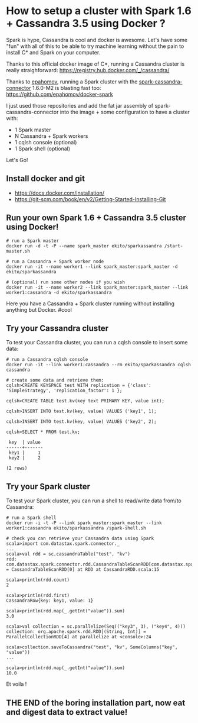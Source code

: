 # How to setup a cluster with Spark 1.6 + Cassandra 3.5 using Docker ?

Spark is hype, Cassandra is cool and docker is awesome. Let's have some "fun" with all of this to be able to try machine learning without the pain to install C* and Spark on your computer.

Thanks to this official docker image of C*, running a Cassandra cluster is really straighforward: https://registry.hub.docker.com/_/cassandra/

Thanks to [epahomov](https://github.com/epahomov/docker-spark), running a Spark cluster with the [spark-cassandra-connector](https://github.com/datastax/spark-cassandra-connector) 1.6.0-M2 is blasting fast too: https://github.com/epahomov/docker-spark

I just used those repositories and add the fat jar assembly of spark-cassandra-connector into the image + some configuration to have a cluster with:
* 1 Spark master
* N Cassandra + Spark workers
* 1 cqlsh console (optional)
* 1 Spark shell (optional)

Let's Go!

## Install docker and git
* https://docs.docker.com/installation/
* https://git-scm.com/book/en/v2/Getting-Started-Installing-Git

## Run your own Spark 1.6 + Cassandra 3.5 cluster using Docker!

```
# run a Spark master
docker run -d -t -P --name spark_master ekito/sparkassandra /start-master.sh

# run a Cassandra + Spark worker node
docker run -it --name worker1 --link spark_master:spark_master -d ekito/sparkassandra

# (optional) run some other nodes if you wish
docker run -it --name worker2 --link spark_master:spark_master --link worker1:cassandra -d ekito/sparkassandra
```

Here you have a Cassandra + Spark cluster running without installing anything but Docker. #cool

## Try your Cassandra cluster

To test your Cassandra cluster, you can run a cqlsh console to insert some data:

```
# run a Cassandra cqlsh console
docker run -it --link worker1:cassandra --rm ekito/sparkassandra cqlsh cassandra

# create some data and retrieve them:
cqlsh>CREATE KEYSPACE test WITH replication = {'class': 'SimpleStrategy', 'replication_factor': 1 };

cqlsh>CREATE TABLE test.kv(key text PRIMARY KEY, value int);

cqlsh>INSERT INTO test.kv(key, value) VALUES ('key1', 1);

cqlsh>INSERT INTO test.kv(key, value) VALUES ('key2', 2);

cqlsh>SELECT * FROM test.kv;

 key  | value
------+-------
 key1 |     1
 key2 |     2

(2 rows)
```

## Try your Spark cluster

To test your Spark cluster, you can run a shell to read/write data from/to Cassandra:

```
# run a Spark shell
docker run -i -t -P --link spark_master:spark_master --link worker1:cassandra ekito/sparkassandra /spark-shell.sh

# check you can retrieve your Cassandra data using Spark
scala>import com.datastax.spark.connector._
...
scala>val rdd = sc.cassandraTable("test", "kv")
rdd: com.datastax.spark.connector.rdd.CassandraTableScanRDD[com.datastax.spark.connector.CassandraRow] = CassandraTableScanRDD[0] at RDD at CassandraRDD.scala:15

scala>println(rdd.count)
2

scala>println(rdd.first)
CassandraRow{key: key1, value: 1}

scala>println(rdd.map(_.getInt("value")).sum)
3.0

scala>val collection = sc.parallelize(Seq(("key3", 3), ("key4", 4)))
collection: org.apache.spark.rdd.RDD[(String, Int)] = ParallelCollectionRDD[4] at parallelize at <console>:24

scala>collection.saveToCassandra("test", "kv", SomeColumns("key", "value"))
...

scala>println(rdd.map(_.getInt("value")).sum)
10.0
```

Et voila !

## THE END of the boring installation part, now eat and digest data to extract value!
